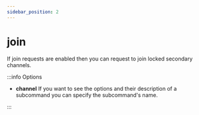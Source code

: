 ```yaml
---
sidebar_position: 2
---
```


# join

If join requests are enabled then you can request to join locked secondary channels.

:::info Options

- **channel** If you want to see the options and their description of a subcommand you can specify the subcommand's name.

:::

